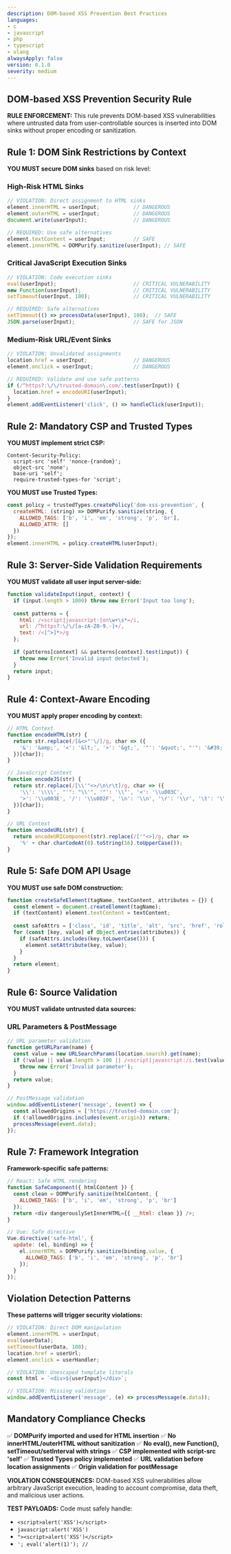 ```yaml
---
description: DOM-based XSS Prevention Best Practices
languages:
- c
- javascript
- php
- typescript
- vlang
alwaysApply: false
version: 0.1.0
severity: medium
---
```


## DOM-based XSS Prevention Security Rule

**RULE ENFORCEMENT:** This rule prevents DOM-based XSS vulnerabilities where untrusted data from user-controllable sources is inserted into DOM sinks without proper encoding or sanitization.

## Rule 1: DOM Sink Restrictions by Context

**YOU MUST secure DOM sinks** based on risk level:

### High-Risk HTML Sinks

```javascript
// VIOLATION: Direct assignment to HTML sinks
element.innerHTML = userInput;           // DANGEROUS
element.outerHTML = userInput;           // DANGEROUS
document.write(userInput);               // DANGEROUS

// REQUIRED: Use safe alternatives
element.textContent = userInput;         // SAFE
element.innerHTML = DOMPurify.sanitize(userInput); // SAFE
```

### Critical JavaScript Execution Sinks

```javascript
// VIOLATION: Code execution sinks
eval(userInput);                         // CRITICAL VULNERABILITY
new Function(userInput);                 // CRITICAL VULNERABILITY
setTimeout(userInput, 100);              // CRITICAL VULNERABILITY

// REQUIRED: Safe alternatives
setTimeout(() => processData(userInput), 100);  // SAFE
JSON.parse(userInput);                   // SAFE for JSON
```

### Medium-Risk URL/Event Sinks

```javascript
// VIOLATION: Unvalidated assignments
location.href = userInput;               // DANGEROUS
element.onclick = userInput;             // DANGEROUS

// REQUIRED: Validate and use safe patterns
if (/^https?:\/\/trusted-domain\.com/.test(userInput)) {
  location.href = encodeURI(userInput);
}
element.addEventListener('click', () => handleClick(userInput));
```

## Rule 2: Mandatory CSP and Trusted Types

**YOU MUST implement strict CSP:**

```http
Content-Security-Policy: 
  script-src 'self' 'nonce-{random}';
  object-src 'none';
  base-uri 'self';
  require-trusted-types-for 'script';
```

**YOU MUST use Trusted Types:**

```javascript
const policy = trustedTypes.createPolicy('dom-xss-prevention', {
  createHTML: (string) => DOMPurify.sanitize(string, {
    ALLOWED_TAGS: ['b', 'i', 'em', 'strong', 'p', 'br'],
    ALLOWED_ATTR: []
  })
});
element.innerHTML = policy.createHTML(userInput);
```

## Rule 3: Server-Side Validation Requirements

**YOU MUST validate all user input server-side:**

```javascript
function validateInput(input, context) {
  if (input.length > 1000) throw new Error('Input too long');
  
  const patterns = {
    html: /<script|javascript:|on\w+\s*=/i,
    url: /^https?:\/\/[a-zA-Z0-9.-]+/,
    text: /<[^>]*>/g
  };
  
  if (patterns[context] && patterns[context].test(input)) {
    throw new Error('Invalid input detected');
  }
  return input;
}
```

## Rule 4: Context-Aware Encoding

**YOU MUST apply proper encoding by context:**

```javascript
// HTML Context
function encodeHTML(str) {
  return str.replace(/[&<>"'\/]/g, char => ({
    '&': '&amp;', '<': '&lt;', '>': '&gt;', '"': '&quot;', "'": '&#39;', '/': '&#x2F;'
  })[char]);
}

// JavaScript Context  
function encodeJS(str) {
  return str.replace(/[\\'"<>/\n\r\t]/g, char => ({
    '\\': '\\\\', "'": "\\'", '"': '\\"', '<': '\\u003C', 
    '>': '\\u003E', '/': '\\u002F', '\n': '\\n', '\r': '\\r', '\t': '\\t'
  })[char]);
}

// URL Context
function encodeURL(str) {
  return encodeURIComponent(str).replace(/['"<>]/g, char => 
    '%' + char.charCodeAt(0).toString(16).toUpperCase());
}
```

## Rule 5: Safe DOM API Usage

**YOU MUST use safe DOM construction:**

```javascript
function createSafeElement(tagName, textContent, attributes = {}) {
  const element = document.createElement(tagName);
  if (textContent) element.textContent = textContent;
  
  const safeAttrs = ['class', 'id', 'title', 'alt', 'src', 'href', 'role'];
  for (const [key, value] of Object.entries(attributes)) {
    if (safeAttrs.includes(key.toLowerCase())) {
      element.setAttribute(key, value);
    }
  }
  return element;
}
```

## Rule 6: Source Validation

**YOU MUST validate untrusted data sources:**

### URL Parameters & PostMessage

```javascript
// URL parameter validation
function getURLParam(name) {
  const value = new URLSearchParams(location.search).get(name);
  if (!value || value.length > 100 || /<script|javascript:/i.test(value)) {
    throw new Error('Invalid parameter');
  }
  return value;
}

// PostMessage validation
window.addEventListener('message', (event) => {
  const allowedOrigins = ['https://trusted-domain.com'];
  if (!allowedOrigins.includes(event.origin)) return;
  processMessage(event.data);
});
```

## Rule 7: Framework Integration

**Framework-specific safe patterns:**

```javascript
// React: Safe HTML rendering
function SafeComponent({ htmlContent }) {
  const clean = DOMPurify.sanitize(htmlContent, {
    ALLOWED_TAGS: ['b', 'i', 'em', 'strong', 'p', 'br']
  });
  return <div dangerouslySetInnerHTML={{ __html: clean }} />;
}

// Vue: Safe directive
Vue.directive('safe-html', {
  update: (el, binding) => {
    el.innerHTML = DOMPurify.sanitize(binding.value, {
      ALLOWED_TAGS: ['b', 'i', 'em', 'strong', 'p', 'br']
    });
  }
});
```

## Violation Detection Patterns

**These patterns will trigger security violations:**

```javascript
// VIOLATION: Direct DOM manipulation
element.innerHTML = userInput;
eval(userData);
setTimeout(userData, 100);
location.href = userUrl;
element.onclick = userHandler;

// VIOLATION: Unescaped template literals
const html = `<div>${userInput}</div>`;

// VIOLATION: Missing validation
window.addEventListener('message', (e) => processMessage(e.data));
```

## Mandatory Compliance Checks


✅ **DOMPurify imported and used for HTML insertion**
✅ **No innerHTML/outerHTML without sanitization**
✅ **No eval(), new Function(), setTimeout/setInterval with strings**
✅ **CSP implemented with script-src 'self'**
✅ **Trusted Types policy implemented**
✅ **URL validation before location assignments**
✅ **Origin validation for postMessage**

**VIOLATION CONSEQUENCES:** DOM-based XSS vulnerabilities allow arbitrary JavaScript execution, leading to account compromise, data theft, and malicious user actions.

**TEST PAYLOADS:** Code must safely handle:
- `<script>alert('XSS')</script>`
- `javascript:alert('XSS')`
- `"><script>alert('XSS')</script>`
- `'; eval('alert(1)'); //`
